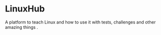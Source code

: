 # LinuxHub
A platform to teach Linux and how to use it with tests, challenges and other amazing things .
